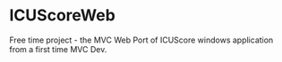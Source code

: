 # ICUScoreWeb

Free time project - the MVC Web Port of ICUScore windows application from a first time MVC Dev.
